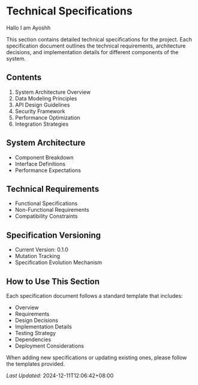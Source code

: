 # Technical Specifications

Hallo I am Ayoshh

This section contains detailed technical specifications for the project. Each specification document outlines the technical requirements, architecture decisions, and implementation details for different components of the system.

## Contents

1. System Architecture Overview
2. Data Modeling Principles
3. API Design Guidelines
4. Security Framework
5. Performance Optimization
6. Integration Strategies

## System Architecture
- Component Breakdown
- Interface Definitions
- Performance Expectations

## Technical Requirements
- Functional Specifications
- Non-Functional Requirements
- Compatibility Constraints

## Specification Versioning
- Current Version: 0.1.0
- Mutation Tracking
- Specification Evolution Mechanism

## How to Use This Section

Each specification document follows a standard template that includes:

- Overview
- Requirements
- Design Decisions
- Implementation Details
- Testing Strategy
- Dependencies
- Deployment Considerations

When adding new specifications or updating existing ones, please follow the templates provided.

*Last Updated:* 2024-12-11T12:06:42+08:00
